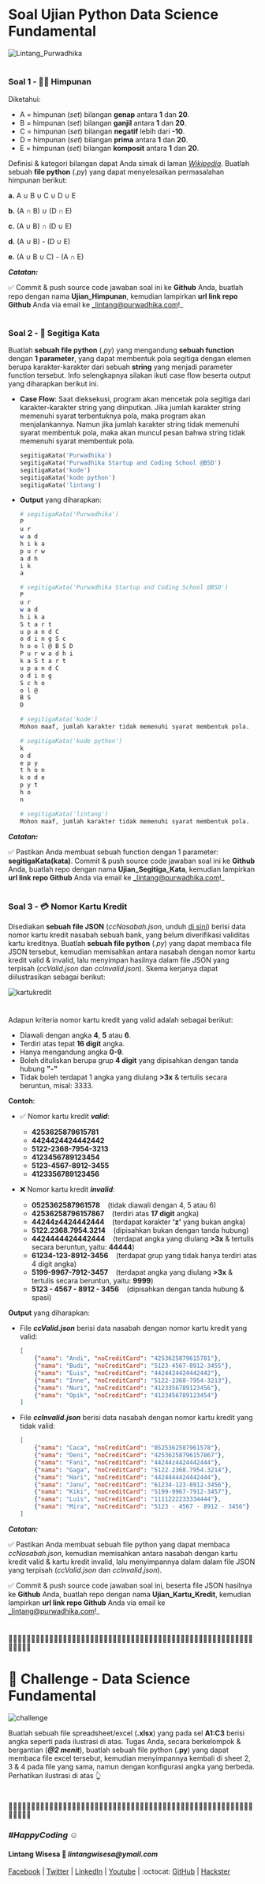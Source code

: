 # Soal Ujian Python Data Science Fundamental

![Lintang_Purwadhika](https://static.wixstatic.com/media/2e6af2_f69a4271c3534ae1869a7ed63e278b2b~mv2.png/v1/fill/w_246,h_39,al_c,usm_0.66_1.00_0.01/2e6af2_f69a4271c3534ae1869a7ed63e278b2b~mv2.png)

#

### **Soal 1 - 🔴🔵 Himpunan**

Diketahui:
- A = himpunan (_set_) bilangan __genap__ antara __1__ dan __20__.
- B = himpunan (_set_) bilangan __ganjil__ antara __1__ dan __20__.
- C = himpunan (_set_) bilangan __negatif__ lebih dari __-10__.
- D = himpunan (_set_) bilangan __prima__ antara __1__ dan __20__.
- E = himpunan (_set_) bilangan __komposit__ antara __1__ dan __20__.

Definisi & kategori bilangan dapat Anda simak di laman [_Wikipedia_](https://id.wikipedia.org/wiki/Bilangan). Buatlah sebuah __file python__ (_.py_) yang dapat menyelesaikan permasalahan himpunan berikut:

__a.__ A ∪ B ∪ C ∪ D ∪ E

__b.__ (A ∩ B) ∪ (D ∩ E)

__c.__ (A ∪ B) ∩ (D ∪ E)

__d.__ (A ∪ B) - (D ∪ E)

__e.__ (A ∪ B ∪ C) - (A ∩ E)

_**Catatan:**_ 

✅ Commit & push source code jawaban soal ini ke __Github__ Anda, buatlah repo dengan nama __Ujian_Himpunan__, kemudian lampirkan __url link repo Github__ Anda via email ke _lintang@purwadhika.com!_

#

### **Soal 2 - 🔺 Segitiga Kata**

Buatlah __sebuah file python__ (*.py*) yang mengandung __sebuah function__ dengan __1 parameter__, yang dapat membentuk pola segitiga dengan elemen berupa karakter-karakter dari sebuah __string__ yang menjadi parameter function tersebut. Info selengkapnya silakan ikuti case flow beserta output yang diharapkan berikut ini.

- __Case Flow__: Saat dieksekusi, program akan mencetak pola segitiga dari karakter-karakter string yang diinputkan. Jika jumlah karakter string memenuhi syarat terbentuknya pola, maka program akan menjalankannya. Namun jika jumlah karakter string tidak memenuhi syarat membentuk pola, maka akan muncul pesan bahwa string tidak memenuhi syarat membentuk pola.

    ```python
    segitigaKata('Purwadhika')
    segitigaKata('Purwadhika Startup and Coding School @BSD')
    segitigaKata('kode')
    segitigaKata('kode python')
    segitigaKata('lintang')
    ```

- __Output__ yang diharapkan:
  
    ```bash
    # segitigaKata('Purwadhika')
    P 
    u r     
    w a d   
    h i k a 
    p u r w 
    a d h   
    i k     
    a   

    # segitigaKata('Purwadhika Startup and Coding School @BSD')
    P
    u r
    w a d 
    h i k a
    S t a r t
    u p a n d C
    o d i n g S c
    h o o l @ B S D
    P u r w a d h i
    k a S t a r t
    u p a n d C
    o d i n g
    S c h o
    o l @
    B S 
    D

    # segitigaKata('kode')
    Mohon maaf, jumlah karakter tidak memenuhi syarat membentuk pola.

    # segitigaKata('kode python')
    k
    o d
    e p y
    t h o n
    k o d e
    p y t
    h o
    n

    # segitigaKata('lintang')
    Mohon maaf, jumlah karakter tidak memenuhi syarat membentuk pola.
    ```

_**Catatan:**_ 

✅ Pastikan Anda membuat sebuah function dengan 1 parameter: __segitigaKata(kata)__. Commit & push source code jawaban soal ini ke __Github__ Anda, buatlah repo dengan nama __Ujian_Segitiga_Kata__, kemudian lampirkan __url link repo Github__ Anda via email ke _lintang@purwadhika.com!_

#

### **Soal 3 - 💳 Nomor Kartu Kredit**

Disediakan __sebuah file JSON__ (_ccNasabah.json_, unduh [di sini](https://raw.githubusercontent.com/LintangWisesa/Ujian_Fundamental_JCDS07/master/ccNasabah.json)) berisi data nomor kartu kredit nasabah sebuah bank, yang belum diverifikasi validitas kartu kreditnya. Buatlah __sebuah file python__ (*.py*) yang dapat membaca file JSON tersebut, kemudian memisahkan antara nasabah dengan nomor kartu kredit valid & invalid, lalu menyimpan hasilnya dalam file JSON yang terpisah (_ccValid.json_ dan _ccInvalid.json_). Skema kerjanya dapat diilustrasikan sebagai berikut:

![kartukredit](./kartukredit.png)

# 

Adapun kriteria nomor kartu kredit yang valid adalah sebagai berikut:

- Diawali dengan angka __4__, **5** atau __6__.
- Terdiri atas tepat __16 digit__ angka.
- Hanya mengandung angka __0-9__.
- Boleh dituliskan berupa grup __4 digit__ yang dipisahkan dengan tanda hubung __"-"__
- Tidak boleh terdapat 1 angka yang diulang __>3x__ & tertulis secara beruntun, misal: 3333.

__Contoh__:
- ✅ Nomor kartu kredit __*valid*__:
    - __4253625879615781__
    - __4424424424442442__
    - __5122-2368-7954-3213__
    - __4123456789123454__
    - __5123-4567-8912-3455__
    - __4123356789123456__

- ❌ Nomor kartu kredit __*invalid*__:
    - __0525362587961578__ &nbsp;&nbsp;&nbsp;(tidak diawali dengan 4, 5 atau 6)
    - __42536258796157867__ &nbsp;&nbsp;&nbsp;(terdiri atas __17 digit__ angka)
    - __44244z4424442444__ &nbsp;&nbsp;&nbsp;(terdapat karakter __'z'__ yang bukan angka)
    - __5122.2368.7954.3214__ &nbsp;&nbsp;&nbsp;(dipisahkan bukan dengan tanda hubung)
    - __4424444424442444__ &nbsp;&nbsp;&nbsp;(terdapat angka yang diulang __>3x__ & tertulis secara beruntun, yaitu: __44444__)
    - __61234-123-8912-3456__ &nbsp;&nbsp;&nbsp;(terdapat grup yang tidak hanya terdiri atas 4 digit angka)
    - __5199-9967-7912-3457__  &nbsp;&nbsp;&nbsp;(terdapat angka yang diulang __>3x__ & tertulis secara beruntun, yaitu: __9999__)
    - __5123 - 4567 - 8912 - 3456__ &nbsp;&nbsp;&nbsp;(dipisahkan dengan tanda hubung & spasi)

__Output__ yang diharapkan:
- File __*ccValid.json*__ berisi data nasabah dengan nomor kartu kredit yang valid:
    ```json
    [
        {"nama": "Andi", "noCreditCard": "4253625879615781"},
        {"nama": "Budi", "noCreditCard": "5123-4567-8912-3455"},
        {"nama": "Euis", "noCreditCard": "4424424424442442"},
        {"nama": "Inne", "noCreditCard": "5122-2368-7954-3213"},
        {"nama": "Nuri", "noCreditCard": "4123356789123456"},
        {"nama": "Opik", "noCreditCard": "4123456789123454"}
    ]
    ```
- File __*ccInvalid.json*__ berisi data nasabah dengan nomor kartu kredit yang tidak valid:
    ```json
    [
        {"nama": "Caca", "noCreditCard": "0525362587961578"},
        {"nama": "Deni", "noCreditCard": "42536258796157867"},
        {"nama": "Fani", "noCreditCard": "44244z4424442444"},
        {"nama": "Gaga", "noCreditCard": "5122.2368.7954.3214"},
        {"nama": "Hari", "noCreditCard": "4424444424442444"},
        {"nama": "Janu", "noCreditCard": "61234-123-8912-3456"},
        {"nama": "Kiki", "noCreditCard": "5199-9967-7912-3457"},
        {"nama": "Luis", "noCreditCard": "1111222233334444"},
        {"nama": "Mira", "noCreditCard": "5123 - 4567 - 8912 - 3456"}
    ]
    ```

_**Catatan:**_ 

✅ Pastikan Anda membuat sebuah file python yang dapat membaca _ccNasabah.json_, kemudian memisahkan antara nasabah dengan kartu kredit valid & kartu kredit invalid, lalu menyimpannya dalam dalam file JSON yang terpisah (_ccValid.json_ dan _ccInvalid.json_). 

✅ Commit & push source code jawaban soal ini, beserta file JSON hasilnya ke __Github__ Anda, buatlah repo dengan nama __Ujian_Kartu_Kredit__, kemudian lampirkan __url link repo Github__ Anda via email ke _lintang@purwadhika.com!_

#

🔸🔸🔸🔸🔸🔸🔸🔸🔸🔸🔸🔸🔸🔸🔸🔸🔸🔸🔸🔸🔸🔸🔸🔸🔸🔸🔸🔸🔸🔸🔸🔸🔸🔸🔸🔸🔸🔸🔸🔸🔸🔸🔸🔸🔸🔸🔸🔸🔸🔸🔸🔸🔸🔸🔸🔸🔸🔸🔸

# 🏁 Challenge - Data Science Fundamental

![challenge](./challenge.png)

Buatlah sebuah file spreadsheet/excel (__.xlsx__) yang pada sel __A1:C3__ berisi angka seperti pada ilustrasi di atas. Tugas Anda, secara berkelompok & bergantian (__*@2 menit*__), buatlah sebuah file python (__.py__) yang dapat membaca file excel tersebut, kemudian menyimpannya kembali di sheet 2, 3 & 4 pada file yang sama, namun dengan konfigurasi angka yang berbeda. Perhatikan ilustrasi di atas 👆

#

🔸🔸🔸🔸🔸🔸🔸🔸🔸🔸🔸🔸🔸🔸🔸🔸🔸🔸🔸🔸🔸🔸🔸🔸🔸🔸🔸🔸🔸🔸🔸🔸🔸🔸🔸🔸🔸🔸🔸🔸🔸🔸🔸🔸🔸🔸🔸🔸🔸🔸🔸🔸🔸🔸🔸🔸🔸🔸🔸

### *__#HappyCoding__* :relaxed:

#### Lintang Wisesa :love_letter: _lintangwisesa@ymail.com_

[Facebook](https://www.facebook.com/lintangbagus) | 
[Twitter](https://twitter.com/Lintang_Wisesa) |
[LinkedIn](https://www.linkedin.com/in/lintangwisesa/) |
[Youtube](https://www.youtube.com/user/lintangbagus) | 
:octocat: [GitHub](https://github.com/LintangWisesa) |
[Hackster](https://www.hackster.io/lintangwisesa)